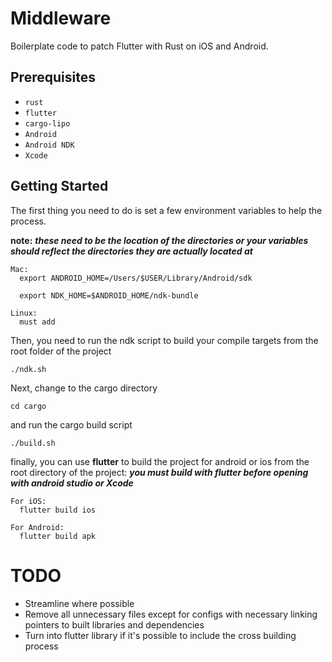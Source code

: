 # Middleware

Boilerplate code to patch Flutter with Rust on iOS and Android.

## Prerequisites

- `rust`
- `flutter`
- `cargo-lipo`
- `Android`
- `Android NDK`
- `Xcode`

## Getting Started

The first thing you need to do is set a few environment variables to help the process.

**note:** ***these need to be the location of the directories or your variables should reflect
the directories they are actually located at***

```
Mac:
  export ANDROID_HOME=/Users/$USER/Library/Android/sdk

  export NDK_HOME=$ANDROID_HOME/ndk-bundle

Linux:
  must add

```

Then, you need to run the ndk script to build your compile targets from the root folder of the project

`./ndk.sh`

Next, change to the cargo directory

`cd cargo`

and run the cargo build script

`./build.sh`

finally, you can use **flutter** to build the project for android or ios from the root directory of the project:
***you must build with flutter before opening with android studio or Xcode***

```
For iOS:
  flutter build ios

For Android:
  flutter build apk
```


# TODO
- Streamline where possible
- Remove all unnecessary files except for configs with necessary linking pointers to built libraries and dependencies
- Turn into flutter library if it's possible to include the cross building process
